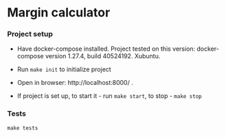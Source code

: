 # Margin calculator

### Project setup

* Have docker-compose installed. Project tested on this version: docker-compose version 1.27.4, build 40524192. Xubuntu.

* Run `make init` to initialize project

* Open in browser: http://localhost:8000/ .

* If project is set up, to start it - run `make start`, to stop - `make stop`

### Tests

`make tests`
